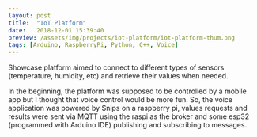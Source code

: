 ```yaml
---
layout: post
title:  "IoT Platform"
date:   2018-12-01 15:39:40
preview: /assets/img/projects/iot-platform/iot-platform-thum.png
tags: [Arduino, RaspberryPi, Python, C++, Voice]
---
```



Showcase platform aimed to connect to different types of sensors (temperature, humidity, etc) and retrieve their values when needed.

In the beginning, the platform was supposed to be controlled by a mobile app but I thought that voice control would be more fun. So, the voice application was powered by Snips on a raspberry pi, values requests and results were sent via MQTT using the raspi as the broker and some esp32 (programmed with Arduino IDE) publishing and subscribing to messages.
